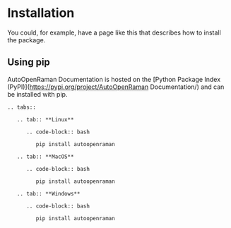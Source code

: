 # Installation

You could, for example, have a page like this that describes how to install the package.

## Using pip

AutoOpenRaman Documentation is hosted on the [Python Package Index (PyPI)](https://pypi.org/project/AutoOpenRaman Documentation/) and can be installed with pip.

```{eval-rst}
.. tabs::

   .. tab:: **Linux**

      .. code-block:: bash

         pip install autoopenraman

   .. tab:: **MacOS**

      .. code-block:: bash

         pip install autoopenraman

   .. tab:: **Windows**

      .. code-block:: bash

         pip install autoopenraman
```
